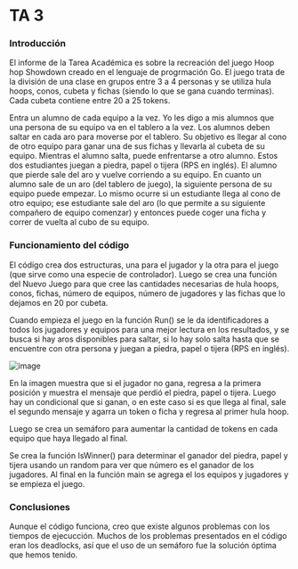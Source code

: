 # TA 3
### Introducción
El informe de la Tarea Académica es sobre la recreación del juego Hoop hop Showdown creado en el lenguaje de progrmación Go. El juego trata de la división de una clase en grupos entre 3 a 4 personas y se utiliza hula hoops, conos, cubeta y fichas (siendo lo que se gana cuando terminas). Cada cubeta contiene entre 20 a 25 tokens.

Entra un alumno de cada equipo a la vez. Yo les digo a mis alumnos que una persona de su equipo va en el tablero a la vez. Los alumnos deben saltar en cada aro para moverse por el tablero. Su objetivo es llegar al cono de otro equipo para ganar una de sus fichas y llevarla al cubeta de su equipo. Mientras el alumno salta, puede enfrentarse a otro alumno. Estos dos estudiantes juegan a piedra, papel o tijera (RPS en inglés). El alumno que pierde sale del aro y vuelve corriendo a su equipo. En cuanto un alumno sale de un aro (del tablero de juego), la siguiente persona de su equipo puede empezar. Lo mismo ocurre si un estudiante llega al cono de otro equipo; ese estudiante sale del aro (lo que permite a su siguiente compañero de equipo comenzar) y entonces puede coger una ficha y correr de vuelta al cubo de su equipo.

### Funcionamiento del código
El código crea dos estructuras, una para el jugador y la otra para el juego (que sirve como una especie de controlador). Luego se crea una función del Nuevo Juego para que cree las cantidades necesarias de hula hoops, conos, fichas, número de equipos, número de jugadores  y las fichas que lo dejamos en 20 por cubeta.

Cuando empieza el juego en la función Run() se le da identificadores a todos los jugadores y equipos para una mejor lectura en los resultados, y se busca si hay aros disponibles para saltar, si lo hay solo salta hasta que se encuentre con otra persona y juegan a piedra, papel o tijera (RPS en inglés). 

![image](https://github.com/GustavoBecerra1109/Hoop-Hop-Showdown-/assets/54639476/663b2174-b156-4053-b0b1-088ea59d0c7b)

En la imagen muestra que si el jugador no gana, regresa a la primera posición y muestra el mensaje que perdió el piedra, papel o tijera. Luego hay un condicional que si ganan, o en este caso si es que llega al final, sale el segundo mensaje y agarra un token o ficha y regresa al primer hula hoop. 

Luego se crea un semáforo para aumentar la cantidad de tokens en cada equipo que haya llegado al final.

Se crea la función IsWinner() para determinar el ganador del piedra, papel y tijera usando un random para ver que número es el ganador de los jugadores. Al final en la función main se agrega el los equipos y jugadores y se empieza el juego.

### Conclusiones
Aunque el código funciona, creo que existe algunos problemas con los tiempos de ejecucción. Muchos de los problemas presentados en el código eran los deadlocks, así que el uso de un semáforo fue la solución óptima que hemos tenido.
